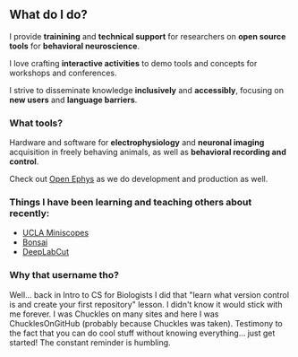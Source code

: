 ## What do I do?
I provide **trainining** and **technical support** for researchers on **open source tools** for **behavioral neuroscience**.

I love crafting **interactive activities** to demo tools and concepts for workshops and conferences.

I strive to disseminate knowledge **inclusively** and **accessibly**, focusing on **new users** and **language barriers**.

### What tools?
Hardware and software for **electrophysiology** and **neuronal imaging** acquisition in freely behaving animals, as well as **behavioral recording and control**.

Check out [Open Ephys](https://open-ephys.org) as we do development and production as well.

### Things I have been learning and teaching others about recently:
- [UCLA Miniscopes](http://miniscope.org/)
- [Bonsai](https://bonsai-rx.org/)
- [DeepLabCut](https://deeplabcut.github.io/DeepLabCut/README.html)

### Why that username tho?
Well... back in Intro to CS for Biologists I did that "learn what version control is and create your first repository" lesson. I didn't know it would stick with me forever. I was Chuckles on many sites and here I was ChucklesOnGitHub (probably because Chuckles was taken). Testimony to the fact that you can do cool stuff without knowing everything... just get started! The constant reminder is humbling.

<!--
**ChucklesOnGitHub/ChucklesOnGitHub** is a ✨ _special_ ✨ repository because its `README.md` (this file) appears on your GitHub profile.

Here are some ideas to get you started:

- 🔭 I’m currently working on ...
- 🌱 I’m currently learning ...
- 👯 I’m looking to collaborate on ...
- 🤔 I’m looking for help with ...
- 💬 Ask me about ...
- 📫 How to reach me: ...
- 😄 Pronouns: ...
- ⚡ Fun fact: ...
-->

